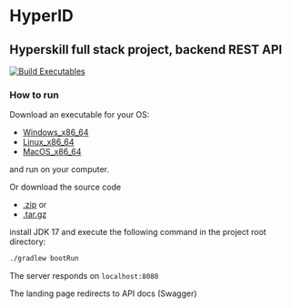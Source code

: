 # HyperID

## Hyperskill full stack project, backend REST API

[![Build Executables](https://github.com/alfabravo2013/hyper-id-backend/actions/workflows/native-artifact.yml/badge.svg?branch=master&event=workflow_dispatch)](https://github.com/alfabravo2013/hyper-id-backend/actions/workflows/native-artifact.yml)

### How to run

Download an executable for your OS:

- [Windows_x86_64](https://github.com/alfabravo2013/hyper-id-backend/releases/download/v0.1/hyperid-Windows-snapshot-x86_64.zip)
- [Linux_x86_64](https://github.com/alfabravo2013/hyper-id-backend/releases/download/v0.1/hyperid-Linux-snapshot-x86_64.zip)
- [MacOS_x86_64](https://github.com/alfabravo2013/hyper-id-backend/releases/download/v0.1/hyperid-macOS-snapshot-x86_64.zip)

and run on your computer.

Or download the source code

- [.zip](https://github.com/alfabravo2013/hyper-id-backend/archive/refs/tags/v0.1.zip) or 
- [.tar.gz](https://github.com/alfabravo2013/hyper-id-backend/archive/refs/tags/v0.1.tar.gz)

install JDK 17 and execute the following command in the project root directory:

```bash
./gradlew bootRun
```

The server responds on `localhost:8080`

The landing page redirects to API docs (Swagger)
